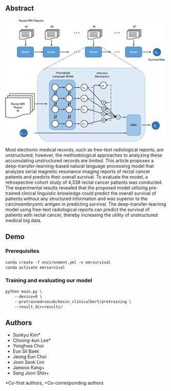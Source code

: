 ## Abstract

![model image](figure_1.TIF)

Most electronic medical records, such as free-text radiological reports, are unstructured; however, the methodological approaches to analyzing these accumulating unstructured records are limited. This article proposes a deep-transfer-learning-based natural language processing model that analyzes serial magnetic resonance imaging reports of rectal cancer patients and predicts their overall survival. To evaluate the model, a retrospective cohort study of 4,338 rectal cancer patients was conducted. The experimental results revealed that the proposed model utilizing pre-trained clinical linguistic knowledge could predict the overall survival of patients without any structured information and was superior to the carcinoembryonic antigen in predicting survival. The deep-transfer-learning model using free-text radiological reports can predict the survival of patients with rectal cancer, thereby increasing the utility of unstructured medical big data.

## Demo

### Prerequisites
```
conda create -f environment.yml -n emrsurvival
conda activate emrsurvival
```

### Training and evaluating our model

```
python main.py \
    --device=0 \
    --pretrained=vocab/kexin_clinicalbert/pretraining \
    --result_dir=results/
```

## Authors
* Sunkyu Kim*
* Choong-kun Lee* 
* Yonghwa Choi
* Eun Sil Baek
* Jeong Eun Choi
* Joon Seok Lim
* Jaewoo Kang+
* Sang Joon Shin+

*Co-first authors, +Co-corresponding authors

